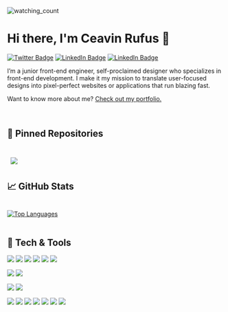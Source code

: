 <img src="https://komarev.com/ghpvc/?username=ceavinrufus&color=brightgreen" alt="watching_count" />

# Hi there, I'm Ceavin Rufus 👋

<!--
**ceavinrufus/ceavinrufus** is a ✨ _special_ ✨ repository because its `README.md` (this file) appears on your GitHub profile.
 
Here are some ideas to get you started:

- 🔭 I’m currently working on ...
- 🌱 I’m currently learning ...
- 👯 I’m looking to collaborate on ...
- 🤔 I’m looking for help with ...
- 💬 Ask me about ...
- 📫 How to reach me: ...
- 😄 Pronouns: ...
- ⚡ Fun fact: ...
-->
<!--
[![Ceavin Rufus's GitHub Banner](./assets/GitHubHeader.png)](https://ceavinr.netlify.app)
-->
[![Twitter Badge](https://img.shields.io/badge/Twitter-Profile-informational?style=flat&logo=twitter&logoColor=white&color=1CA2F1&labelColor=1C1917)](https://twitter.com/ceavinrufus)
[![LinkedIn Badge](https://img.shields.io/badge/LinkedIn-Profile-informational?style=flat&logo=linkedin&logoColor=white&color=0D76A8&labelColor=1C1917)](https://www.linkedin.com/in/ceavinrufus/)
[![LinkedIn Badge](https://img.shields.io/badge/Instagram-Profile-informational?style=flat&logo=instagram&logoColor=white&color=5652C8&labelColor=1C1917)](https://www.instagram.com/ceavinrufus/)

I’m a junior front-end engineer, self-proclaimed designer who specializes in front-end development. I make it my mission to translate user-focused designs into pixel-perfect websites or applications that run blazing fast.

Want to know more about me? [Check out my portfolio.](https://ceavinr.netlify.app/)
<!--
## 📝 Latest Blog Posts
-->
<br>

<!-- BLOG-POST-LIST:START
- [How To Create an Animated Loading Spinner with Tailwind CSS](https://braydoncoyer.dev/blog/how-to-create-an-animated-loading-spinner-with-tailwind-css)
- [Do Interview Kickstart Courses Live Up to the Cost?](https://braydoncoyer.dev/blog/do-interview-kickstart-courses-live-up-to-the-cost)
- [5 Basic Tips for Angular Unit Testing](https://braydoncoyer.dev/blog/5-basic-tips-for-angular-unit-testing)
- [Learn How to Click a Button when Angular Unit Testing](https://braydoncoyer.dev/blog/learn-how-to-click-a-button-when-angular-unit-testing)
- [Enable Autocomplete for Tailwind CSS in VSCode](https://braydoncoyer.dev/blog/enable-autocomplete-for-tailwind-css-in-vscode)
BLOG-POST-LIST:END -->

## 📌 Pinned Repositories

<br>

<a href="https://github.com/ceavinrufus/movie-hub">
  <img align="center" style="margin:0.5rem" src="https://github-readme-stats.vercel.app/api/pin/?username=ceavinrufus&repo=movie-hub&title_color=0891b2&text_color=ffffff&icon_color=0891b2&bg_color=1c1917" />
</a>



## &#x1f4c8; GitHub Stats

<br>
<!--
<a href="http://www.github.com/ceavinrufus">
  <img src="https://github-readme-stats.vercel.app/api?username=ceavinrufus&show_icons=true&hide=&count_private=true&title_color=0891b2&text_color=ffffff&icon_color=0891b2&bg_color=1c1917" alt="Ceavin Rufus' Github Stats" />
</a>
<a href="http://www.github.com/ceavinrufus">
  <img src="https://github-readme-streak-stats.herokuapp.com/?user=ceavinrufus&stroke=ffffff&background=1c1917&ring=0891b2&fire=0891b2&currStreakNum=ffffff&currStreakLabel=0891b2&sideNums=ffffff&sideLabels=ffffff&dates=ffffff" />
</a>
-->
<a href="https://github.com/ceavinrufus" align="left">
  <img src="https://github-readme-stats.vercel.app/api/top-langs/?username=ceavinrufus&langs_count=10&title_color=0891b2&text_color=ffffff&icon_color=0891b2&bg_color=1c1917&locale=en&layout=compact" alt="Top Languages" />
</a>


<br>
<br>


## 💼 Tech & Tools

![](https://img.shields.io/badge/Code-React-informational?style=flat&logo=react&logoColor=white&labelColor=1C1917&color=0D718A)
![](https://img.shields.io/badge/Code-JavaScript-informational?style=flat&logo=JavaScript&logoColor=white&labelColor=1C1917&color=0D718A)
![](https://img.shields.io/badge/Code-TypeScript-informational?style=flat&logo=TypeScript&logoColor=white&labelColor=1C1917&color=0D718A)
![](https://img.shields.io/badge/Code-C-informational?style=flat&logo=c&logoColor=white&labelColor=1C1917&color=0D718A)
![](https://img.shields.io/badge/Code-Java-informational?style=flat&logo=java&logoColor=white&labelColor=1C1917&color=0D718A)
![](https://img.shields.io/badge/Code-Express.js-informational?style=flat&logo=node.js&logoColor=white&labelColor=1C1917&color=0D718A)


![](https://img.shields.io/badge/Database-MongoDB-informational?style=flat&logo=MongoDB&logoColor=white&labelColor=1C1917&color=0D718A)
![](https://img.shields.io/badge/Database-MySQL-informational?style=flat&logo=MySQL&logoColor=white&labelColor=1C1917&color=0D718A)

<!-- <details> -->
<!-- <summary>More Skills</summary> -->
<!-- <br> -->

![](https://img.shields.io/badge/Style-CSS-informational?style=flat&logo=css3&logoColor=white&labelColor=1C1917&color=0D718A)
![](https://img.shields.io/badge/Style-Tailwind-informational?style=flat&logo=Tailwind-CSS&logoColor=white&labelColor=1C1917&color=0D718A)

<!-- <br> -->

![](https://img.shields.io/badge/Tools-Netlify-informational?style=flat&logo=netlify&logoColor=white&labelColor=1C1917&color=0D718A)
![](https://img.shields.io/badge/Tools-NPM-informational?style=flat&logo=npm&logoColor=white&labelColor=1C1917&color=0D718A)
![](https://img.shields.io/badge/Tools-Postman-informational?style=flat&logo=Postman&logoColor=white&labelColor=1C1917&color=0D718A)
![](https://img.shields.io/badge/Tools-Photoshop-informational?style=flat&logo=Adobe-Photoshop&logoColor=white&labelColor=1C1917&color=0D718A)
![](https://img.shields.io/badge/Tools-Illustrator-informational?style=flat&logo=Adobe-Illustrator&logoColor=white&labelColor=1C1917&color=0D718A)
![](https://img.shields.io/badge/Tools-AdobeXD-informational?style=flat&logo=Adobe-XD&logoColor=white&labelColor=1C1917&color=0D718A)
![](https://img.shields.io/badge/Tools-GitHub-informational?style=flat&logo=GitHub&logoColor=white&labelColor=1C1917&color=0D718A)

<!-- </details> -->

<br>
